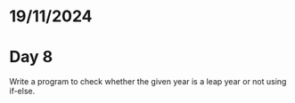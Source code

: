 # 19/11/2024
# Day 8

Write a program to check whether the given year is a leap year or not using if-else.
